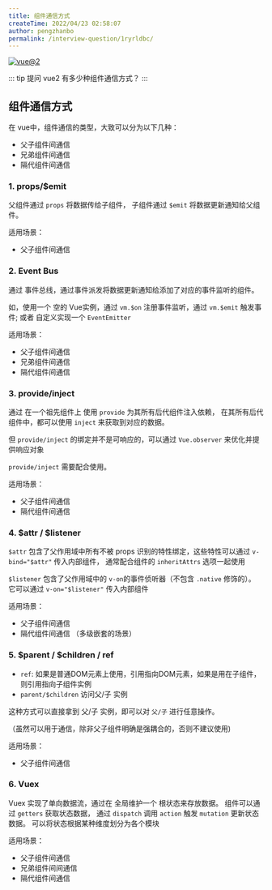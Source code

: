 ```yaml
---
title: 组件通信方式
createTime: 2022/04/23 02:58:07
author: pengzhanbo
permalink: /interview-question/1ryrldbc/
---
```


[![vue@2](https://img.shields.io/badge/vue-%402-brightgreen)](https://cn.vuejs.org/)

::: tip 提问
vue2 有多少种组件通信方式？
:::

## 组件通信方式

在 vue中，组件通信的类型，大致可以分为以下几种：

- 父子组件间通信
- 兄弟组件间通信
- 隔代组件间通信

### 1. props/$emit

父组件通过 `props` 将数据传给子组件， 子组件通过 `$emit` 将数据更新通知给父组件。

适用场景：

- 父子组件间通信

### 2. Event Bus

通过 事件总线，通过事件派发将数据更新通知给添加了对应的事件监听的组件。

如，使用一个 空的 Vue实例，通过 `vm.$on` 注册事件监听，通过 `vm.$emit` 触发事件;
或者 自定义实现一个 `EventEmitter`

适用场景：

- 父子组件间通信
- 兄弟组件间通信
- 隔代组件间通信

### 3. provide/inject

通过 在一个祖先组件上 使用 `provide` 为其所有后代组件注入依赖， 在其所有后代组件中，都可以使用 `inject` 来获取到对应的数据。

但 `provide/inject` 的绑定并不是可响应的，可以通过 `Vue.observer` 来优化并提供响应对象

`provide/inject` 需要配合使用。

适用场景：

- 父子组件间通信
- 隔代组件间通信

### 4. $attr / $listener

`$attr` 包含了父作用域中所有不被 props 识别的特性绑定，这些特性可以通过 `v-bind="$attr"` 传入内部组件，
通常配合组件的 `inheritAttrs` 选项一起使用

`$listener` 包含了父作用域中的 `v-on`的事件侦听器（不包含 `.native` 修饰的）。
它可以通过 `v-on="$listener"` 传入内部组件

适用场景：

- 父子组件间通信
- 隔代组件间通信 （多级嵌套的场景）

### 5. $parent / $children / ref

- `ref`: 如果是普通DOM元素上使用，引用指向DOM元素，如果是用在子组件，则引用指向子组件实例
- `parent/$children` 访问父/子 实例

这种方式可以直接拿到 父/子 实例，即可以对 `父/子` 进行任意操作。

（虽然可以用于通信，除非父子组件明确是强耦合的，否则不建议使用)

适用场景：

- 父子组件间通信

### 6. Vuex

Vuex 实现了单向数据流，通过在 全局维护一个 根状态来存放数据。
组件可以通过 `getters` 获取状态数据， 通过 `dispatch` 调用 `action` 触发 `mutation` 更新状态数据。
可以将状态根据某种维度划分为各个模块

适用场景：

- 父子组件间通信
- 兄弟组件间间通信
- 隔代组件间通信
